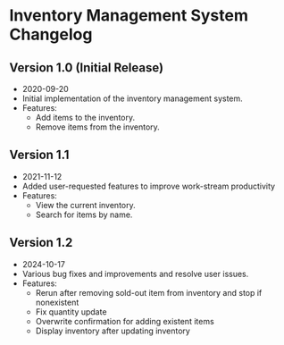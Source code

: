 # Inventory Management System Changelog

## Version 1.0 (Initial Release)
- 2020-09-20
- Initial implementation of the inventory management system.
- Features:
  - Add items to the inventory.
  - Remove items from the inventory.

## Version 1.1
- 2021-11-12
- Added user-requested features to improve work-stream productivity
- Features:
  - View the current inventory.
  - Search for items by name.


## Version 1.2
- 2024-10-17
- Various bug fixes and improvements and resolve user issues.
- Features:
  - Rerun after removing sold-out item from inventory and stop if nonexistent
  - Fix quantity update
  - Overwrite confirmation for adding existent items
  - Display inventory after updating inventory